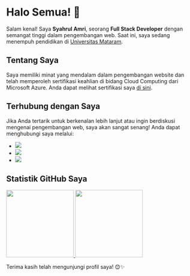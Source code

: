 # Halo Semua! 👋

Salam kenal! Saya **Syahrul Amri**, seorang **Full Stack Developer** dengan semangat tinggi dalam pengembangan web. Saat ini, saya sedang menempuh pendidikan di [Universitas Mataram](https://unram.ac.id/).

## Tentang Saya
Saya memiliki minat yang mendalam dalam pengembangan website dan telah memperoleh sertifikasi keahlian di bidang Cloud Computing dari Microsoft Azure. Anda dapat melihat sertifikasi saya [di sini](https://www.certiport.com/Portal/Pages/PrintTranscriptInfo.aspx?action=Cert&format=pdf&id=455).

## Terhubung dengan Saya
Jika Anda tertarik untuk berkenalan lebih lanjut atau ingin berdiskusi mengenai pengembangan web, saya akan sangat senang! Anda dapat menghubungi saya melalui:
- <a href="https://linkedin.com/in/syahrul-amri-1b8338197/"><img src="https://img.shields.io/badge/LinkedIn-0077B5?style=for-the-badge&logo=linkedin&logoColor=white" /></a>
- <a href="https://instagram.com/syahrul_amri"><img src="https://img.shields.io/badge/Instagram-E4405F?style=for-the-badge&logo=instagram&logoColor=white" /></a>
- <a href="mailto:syahrul.amri@mhs.unram.ac.id"><img src="https://img.shields.io/badge/Email-D14836?style=for-the-badge&logo=gmail&logoColor=white" /></a>

## Statistik GitHub Saya
<p align="left">
  <a href="https://github.com/syahrulamri11">
    <img height="180em" src="https://github-readme-stats-eight-theta.vercel.app/api?username=syahrulamri11&show_icons=true&theme=algolia&include_all_commits=true&count_private=true"/>
    <img height="180em" src="https://github-readme-stats-eight-theta.vercel.app/api/top-langs/?username=syahrulamri11&layout=compact&langs_count=8&theme=algolia"/>
  </a>
</p>

Terima kasih telah mengunjungi profil saya! 😊✨
